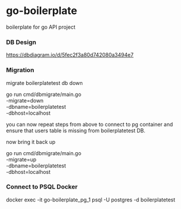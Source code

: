 # go-boilerplate
boilerplate for go API project

### DB Design

https://dbdiagram.io/d/5fec2f3a80d742080a3494e7

### Migration
 
migrate boilerplatetest db down

go run cmd/dbmigrate/main.go \
-migrate=down \
-dbname=boilerplatetest \
-dbhost=localhost

you can now repeat steps from above to connect to pg container
and ensure that users table is missing from boilerplatetest DB.

now bring it back up

go run cmd/dbmigrate/main.go \
-migrate=up \
-dbname=boilerplatetest \
-dbhost=localhost

### Connect to PSQL Docker

docker exec -it go-boilerplate_pg_1 psql -U postgres -d boilerplatetest
